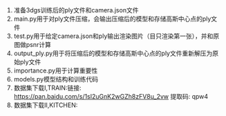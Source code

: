 1. 准备3dgs训练后的ply文件和camera.json文件
2. main.py用于对ply文件压缩，会输出压缩后的模型和存储高斯中心点的ply文件
3. test.py用于给定camera.json和ply输出渲染图片（目只渲染第一张），并和原图做psnr计算
4. output_ply.py用于将压缩后的模型和存储高斯中心点的ply文件重新解压为原始ply文件
5. importance.py用于计算重要性
6. models.py模型结构和训练代码
7. 数据集下载I,TRAIN:链接: https://pan.baidu.com/s/1sI2uGnK2wGZh8zFV8u_2vw 提取码: qpw4 
8. 数据集下载II,KITCHEN:
